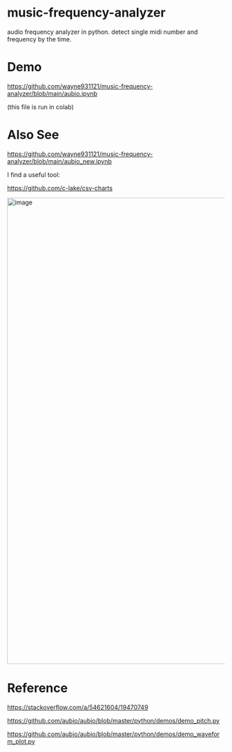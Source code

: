 # music-frequency-analyzer
audio frequency analyzer in python. detect single midi number and frequency by the time.

# Demo
https://github.com/wayne931121/music-frequency-analyzer/blob/main/aubio.ipynb

(this file is run in colab)

# Also See

https://github.com/wayne931121/music-frequency-analyzer/blob/main/aubio_new.ipynb

I find a useful tool:

https://github.com/c-lake/csv-charts

<img width="1920" height="1080" alt="image" src="https://github.com/user-attachments/assets/b2ee171b-02e9-45e2-82e1-38d1f82579a5" />


# Reference
https://stackoverflow.com/a/54621604/19470749

https://github.com/aubio/aubio/blob/master/python/demos/demo_pitch.py

https://github.com/aubio/aubio/blob/master/python/demos/demo_waveform_plot.py
